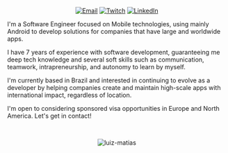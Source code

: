<!-- <h1 align="center">Hi!</h1>

<br>
 -->
<p align="center">
	<a href="mailto:contact@luizmatias.com"><img img src="https://img.shields.io/badge/gmail-%23EA4335.svg?logo=gmail&logoColor=white" alt="Email"/></a>
	<a href="https://www.twitch.tv/xskyon"><img src="https://img.shields.io/twitch/status/xskyon?style=social" alt="Twitch"/></a>
	<a href="https://www.linkedin.com/in/luizmatiasdev/"><img src="https://img.shields.io/badge/linkedin-%230A66C2.svg?logo=linkedin&logoColor=white" alt="LinkedIn"/></a>
</p>

I'm a Software Engineer focused on Mobile technologies, using mainly Android to develop solutions for companies that have large and worldwide apps.

I have 7 years of experience with software development, guaranteeing me deep tech knowledge and several soft skills such as communication, teamwork, intrapreneurship, and autonomy to learn by myself.

I'm currently based in Brazil and interested in continuing to evolve as a developer by helping companies create and maintain high-scale apps with international impact, regardless of location.

I'm open to considering sponsored visa opportunities in Europe and North America. Let's get in contact!

<br>

<p align="center"><img src="https://github-readme-streak-stats.herokuapp.com/?user=luiz-matias&theme=algolia" alt="luiz-matias" /></p>

